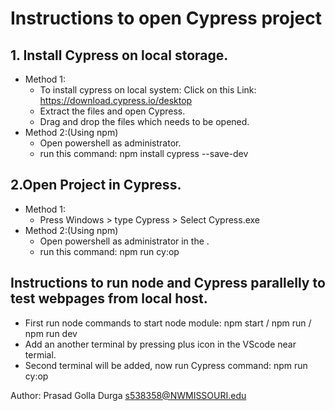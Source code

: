 # Instructions to open Cypress project
## 1. Install Cypress on local storage.
* Method 1:
  * To install cypress on local system: Click on this Link: https://download.cypress.io/desktop 
  * Extract the files and open Cypress.
  * Drag and drop the files which needs to be opened.
* Method 2:(Using npm)
  * Open powershell as administrator.
  * run this command: npm install cypress --save-dev
  
  
  
## 2.Open Project in Cypress.
* Method 1:
  * Press Windows > type Cypress > Select Cypress.exe
* Method 2:(Using npm)
  * Open powershell as administrator in the .
  * run this command: npm run cy:op
  
## Instructions to run node and Cypress parallelly to test webpages from local host.
* First run node commands to start node module: npm start / npm run / npm run dev
* Add an another terminal by pressing plus icon in the VScode near termial.
* Second terminal will be added, now run Cypress command: npm run cy:op
  
Author: Prasad Golla Durga <s538358@NWMISSOURI.edu>
  
  
  
  
